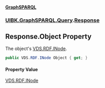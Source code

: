 #### [GraphSPARQL](./index.md 'index')
### [UIBK.GraphSPARQL.Query](./UIBK-GraphSPARQL-Query.md 'UIBK.GraphSPARQL.Query').[Response](./UIBK-GraphSPARQL-Query-Response.md 'UIBK.GraphSPARQL.Query.Response')
## Response.Object Property
The object's [VDS.RDF.INode](https://docs.microsoft.com/en-us/dotnet/api/VDS.RDF.INode 'VDS.RDF.INode').  
```csharp
public VDS.RDF.INode Object { get; }
```
#### Property Value
[VDS.RDF.INode](https://docs.microsoft.com/en-us/dotnet/api/VDS.RDF.INode 'VDS.RDF.INode')  
